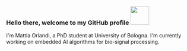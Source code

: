 ### Hello there, welcome to my GitHub profile <img src="https://media.giphy.com/media/VgCDAzcKvsR6OM0uWg/giphy.gif" width="50">
I'm Mattia Orlandi, a PhD student at University of Bologna.
I'm currently working on embedded AI algorithms for bio-signal processing.
